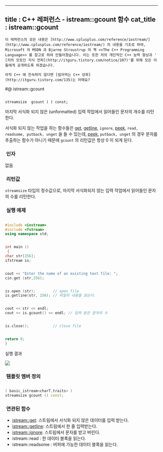 ----------------
title : C++ 레퍼런스 - istream::gcount 함수
cat_title :  istream::gcount
--------------

```warning
이 레퍼런스의 모든 내용은 [http://www.cplusplus.com/reference/iostream/](http://www.cplusplus.com/reference/iostream/) 의 내용을 기초로 하여, Microsoft 의 MSDN 과 Bjarne Stroustrup 의 책 <<The C++ Programming Language>> 를 참고로 하여 만들어졌습니다. 이는 또한 저의 개인적인 C++ 능력 향상과 ' [저의 모토인 지식 전파](http://itguru.tistory.com/notice/107)'를 위해 모든 이들에게 공개하도록 하겠습니다.
```

```info
아직 C++ 에 친숙하지 않다면 [씹어먹는 C++ 강좌](http://itguru.tistory.com/135)는 어때요?
```

#@ istream::gcount

```info

streamsize  gcount ( ) const;
```



마지막 서식화 되지 않은 (unformatted) 입력 작업에서 읽어들인 문자의 개수를 리턴한다.


서식화 되지 않는 작업을 하는 함수들은 [get](http://itguru.tistory.com/191), [getline](http://itguru.tistory.com/149), `ignore`, [peek](http://itguru.tistory.com/194), `read, readsome, putback, unget` 을 들 수 있는데, [peek](http://itguru.tistory.com/194), `putback, unget` 의 경우 문자를 추출하는 함수가 아니기 때문에 `gcount` 의 리턴값은 항상 0 이 되게 된다.

###  인자

없음

###  리턴값

`streamsize` 타입의 정수값으로, 마지막 서식화되지 않는 입력 작업에서 읽어들인 문자의 수를 리턴한다.

###  실행 예제


```cpp

#include <iostream>
#include <fstream>
using namespace std;


int main ()
 {
char str[256];
ifstream is;


cout << "Enter the name of an existing text file: ";
cin.get (str,256);


is.open (str);        // open file
is.getline(str, 256); // 파일의 내용을 읽는다.


cout << str << endl;
cout << is.gcount() << endl; // 입력 받은 문자의 수


is.close();           // close file


return 0;
}
```



실행 결과

![](http://img1.daumcdn.net/thumb/R1920x0/?fname=http%3A%2F%2Fcfile8.uf.tistory.com%2Fimage%2F1320A43E509A5E7910D3F4)


###  템플릿 멤버 정의


```cpp

( basic_istream<charT,traits> )
streamsize gcount () const;
```

###  연관된 함수

*  [istream::get](http://itguru.tistory.com/191): 스트림에서 서식화 되지 않은 데이터를 입력 받는다.
*  [istream::getline](http://itguru.tistory.com/149): 스트림에서 한 줄 입력받는다.
*  [istream::ignore](http://itguru.tistory.com/193): 스트림에서 문자를 받고 버린다.
* istream::read : 한 데이터 블록을 읽는다.
* istream::readsome : 버퍼에 가능한 데이터 블록을 읽는다.



